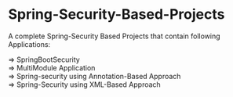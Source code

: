 # Spring-Security-Based-Projects
A complete Spring-Security Based Projects that contain following Applications: </br>

=> SpringBootSecurity </br>
=> MultiModule Application </br>
=> Spring-security using Annotation-Based Approach </br>
=> Spring-Security using XML-Based Approach </br>
